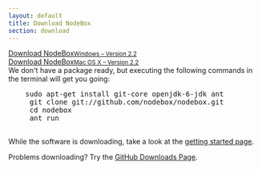 ```yaml
---
layout: default
title: Download NodeBox
section: download
---
```

<div class="download-button" id="download-windows">
  <a href="https://github.com/downloads/nodebox/nodebox/nodebox-2.2-setup.exe" class="hero-button">Download NodeBox<small>Windows – Version 2.2</small></a>
</div>

<div class="download-button" id="download-mac">
  <a href="https://github.com/downloads/nodebox/nodebox/NodeBox-2.2.zip" class="hero-button">Download NodeBox<small>Mac OS X – Version 2.2</small></a>
</div>

<div class="download-button" id="download-linux">
  We don't have a package ready, but executing the following commands in the terminal will get you going:
  <pre>
    sudo apt-get install git-core openjdk-6-jdk ant
     git clone git://github.com/nodebox/nodebox.git
     cd nodebox
     ant run
  </pre>
</div>

While the software is downloading, take a look at the [getting started page](/documentation/tutorial/getting-started.html).

Problems downloading? Try the [GitHub Downloads Page](http://github.com/nodebox/nodebox/downloads).

<script>
  var os = 'other';
  if (navigator.appVersion.indexOf('Win')!=-1) os = 'windows';
  if (navigator.appVersion.indexOf('Mac')!=-1) os = 'mac';
  if (navigator.appVersion.indexOf('Linux')!=-1) os = 'linux';

  $('#download-' + os).show();
</script>
